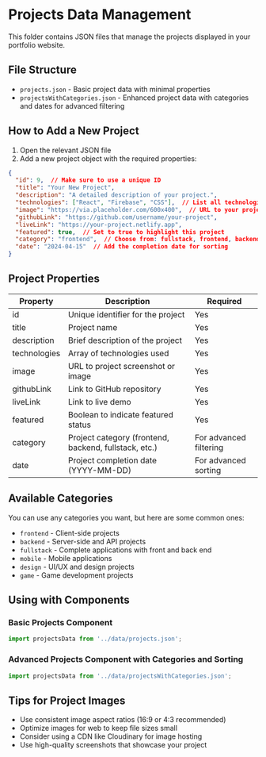 # Projects Data Management

This folder contains JSON files that manage the projects displayed in your portfolio website.

## File Structure

- `projects.json` - Basic project data with minimal properties
- `projectsWithCategories.json` - Enhanced project data with categories and dates for advanced filtering

## How to Add a New Project

1. Open the relevant JSON file
2. Add a new project object with the required properties:

```json
{
  "id": 9,  // Make sure to use a unique ID
  "title": "Your New Project",
  "description": "A detailed description of your project.",
  "technologies": ["React", "Firebase", "CSS"],  // List all technologies used
  "image": "https://via.placeholder.com/600x400",  // URL to your project image
  "githubLink": "https://github.com/username/your-project",
  "liveLink": "https://your-project.netlify.app",
  "featured": true,  // Set to true to highlight this project
  "category": "frontend",  // Choose from: fullstack, frontend, backend, mobile, etc.
  "date": "2024-04-15"  // Add the completion date for sorting
}
```

## Project Properties

| Property | Description | Required |
|----------|-------------|----------|
| id | Unique identifier for the project | Yes |
| title | Project name | Yes |
| description | Brief description of the project | Yes |
| technologies | Array of technologies used | Yes |
| image | URL to project screenshot or image | Yes |
| githubLink | Link to GitHub repository | Yes |
| liveLink | Link to live demo | Yes |
| featured | Boolean to indicate featured status | Yes |
| category | Project category (frontend, backend, fullstack, etc.) | For advanced filtering |
| date | Project completion date (YYYY-MM-DD) | For advanced sorting |

## Available Categories

You can use any categories you want, but here are some common ones:

- `frontend` - Client-side projects
- `backend` - Server-side and API projects
- `fullstack` - Complete applications with front and back end
- `mobile` - Mobile applications
- `design` - UI/UX and design projects
- `game` - Game development projects

## Using with Components

### Basic Projects Component
```jsx
import projectsData from '../data/projects.json';
```

### Advanced Projects Component with Categories and Sorting
```jsx
import projectsData from '../data/projectsWithCategories.json';
```

## Tips for Project Images

- Use consistent image aspect ratios (16:9 or 4:3 recommended)
- Optimize images for web to keep file sizes small
- Consider using a CDN like Cloudinary for image hosting
- Use high-quality screenshots that showcase your project 